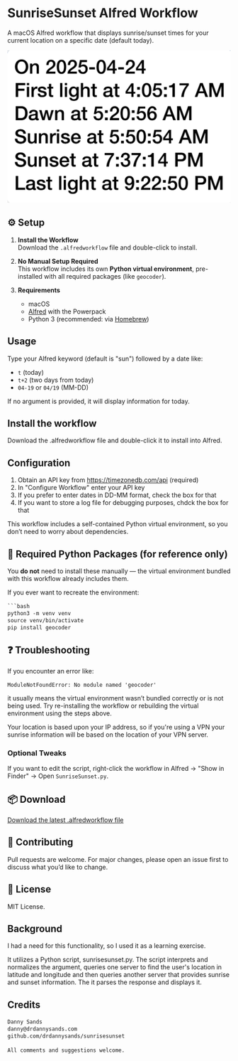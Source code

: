 # SunriseSunset Alfred Workflow

A macOS Alfred workflow that displays sunrise/sunset times for your current location on a specific date (default today).

![Screenshot](screenshot.png)

## ⚙️ Setup

1. **Install the Workflow**  
   Download the `.alfredworkflow` file and double-click to install.

2. **No Manual Setup Required**  
   This workflow includes its own **Python virtual environment**, pre-installed with all required packages (like `geocoder`).

3. **Requirements**
   - macOS
   - [Alfred](https://www.alfredapp.com/) with the Powerpack
   - Python 3 (recommended: via [Homebrew](https://brew.sh/))

## Usage

Type your Alfred keyword (default is "sun") followed by a date like:

- `t` (today)
- `t+2` (two days from today)
- `04-19` or `04/19` (MM-DD)

If no argument is provided, it will display information for today.

## Install the workflow

Download the .alfredworkflow file and double-click it to install into Alfred.

## Configuration

1. Obtain an API key from https://timezonedb.com/api (required)
2. In "Configure Workflow" enter your API key
3. If you prefer to enter dates in DD-MM format, check the box for that
4. If you want to store a log file for debugging purposes, chdck the box for that

This workflow includes a self-contained Python virtual environment, so you don’t need to worry about dependencies.

## 🧰 Required Python Packages (for reference only)

You **do not** need to install these manually — the virtual environment bundled with this workflow already includes them.

If you ever want to recreate the environment:

    ```bash
    python3 -m venv venv
    source venv/bin/activate
    pip install geocoder

## ❓ Troubleshooting

If you encounter an error like:

    ModuleNotFoundError: No module named 'geocoder'

it usually means the virtual environment wasn’t bundled correctly or is not being used. Try re-installing the workflow or rebuilding the virtual environment using the steps above.

Your location is based upon your IP address, so if you're using a VPN your sunrise information will be based on the location of your VPN server.

### Optional Tweaks

If you want to edit the script, right-click the workflow in Alfred → "Show in Finder" → Open `SunriseSunset.py`.

## 📦 Download

[Download the latest .alfredworkflow file](https://github.com/drdannysands/sunrisesunset/releases)

## 🤝 Contributing

Pull requests are welcome. For major changes, please open an issue first to discuss what you’d like to change.

## 📄 License

MIT License.

## Background

I had a need for this functionality, so I used it as a learning exercise.

It utilizes a Python script, sunrisesunset.py. The script interprets and normalizes the argument, queries one server to find the user's location in latitude and longitude and then queries another server that provides sunrise and sunset information. The it parses the response and displays it.

## Credits

    Danny Sands 
    danny@drdannysands.com
    github.com/drdannysands/sunrisesunset

    All comments and suggestions welcome.
